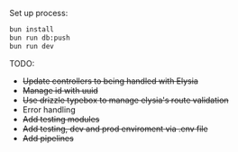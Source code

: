 Set up process:

```bash
bun install
bun run db:push
bun run dev
```

TODO:

- ~~Update controllers to being handled with Elysia~~
- ~~Manage id with uuid~~
- ~~Use drizzle typebox to manage elysia's route validation~~
- Error handling
- ~~Add testing modules~~
- ~~Add testing, dev and prod enviroment via .env file~~
- ~~Add pipelines~~
